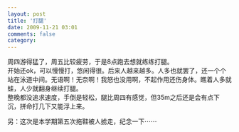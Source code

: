```yaml
---
layout: post
title: '打腿'
date: 2009-11-21 03:01
comments: false
category: 
---
```

    

周四游得猛了，周五比较疲劳，于是8点跑去想就练练打腿。  
开始还ok，可以慢慢打，悠闲得很。后来人越来越多。人多也就罢了，还一个个站在泳道中间。无语啊！无奈啊！我怒也没用啊，不起作用还伤身体。瞧着人多就蛙，人少就翻身继续打腿。  
整晚都没追求速度，手倒是轻松，腿比周四有感觉，但35m之后还是会有点下沉，拼命打几下又能浮上来。  
  
另：这次是本学期第五次拖鞋被人掳走，纪念一下⋯⋯  

